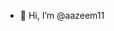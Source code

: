 - 👋 Hi, I’m @aazeem11

<!---
aazeem11/aazeem11 is a ✨ special ✨ repository because its `README.md` (this file) appears on your GitHub profile.
You can click the Preview link to take a look at your changes.
--->
